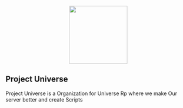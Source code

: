<p align="center">
  <img width="158" height="158" src="https://github.com/UniverseFW/universe_assets/blob/main/Logo/3.LOGO%20PNG%20%5B512x512%20%5D.png">
</p>

## Project Universe
Project Universe is a Organization for Universe Rp where we make Our server better and create Scripts 
